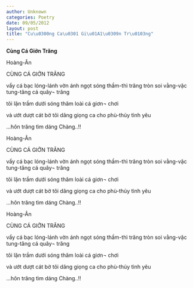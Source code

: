```yaml
---
author: Unknown
categories: Poetry
date: 09/05/2012
layout: post
title: "Cu\u0300ng Ca\u0301 Gi\u01A1\u0309n Tr\u0103ng"
---
```


**Cùng Cá Giởn Trăng**

Hoàng-Ân


CÙNG CÁ GIỞN TRĂNG

vẩy cá bạc lóng-lánh
vờn ánh ngọt sóng thầm-thì
trăng tròn soi vằng-vặc
tung-tăng cá quây¬ trăng

tôi lặn trầm dưới sóng
thăm loài cá giơn¬ chơi

và ướt dượt cát bờ
tôi dâng giọng ca cho
phù-thủy tình yêu

...hôn trăng tìm dáng
   Chàng..!!

Hoàng-Ân


CÙNG CÁ GIỞN TRĂNG

vẩy cá bạc lóng-lánh
vờn ánh ngọt sóng thầm-thì
trăng tròn soi vằng-vặc
tung-tăng cá quây¬ trăng

tôi lặn trầm dưới sóng
thăm loài cá giơn¬ chơi

và ướt dượt cát bờ
tôi dâng giọng ca cho
phù-thủy tình yêu

...hôn trăng tìm dáng
   Chàng..!!

Hoàng-Ân


CÙNG CÁ GIỞN TRĂNG

vẩy cá bạc lóng-lánh
vờn ánh ngọt sóng thầm-thì
trăng tròn soi vằng-vặc
tung-tăng cá quây¬ trăng

tôi lặn trầm dưới sóng
thăm loài cá giơn¬ chơi

và ướt dượt cát bờ
tôi dâng giọng ca cho
phù-thủy tình yêu

...hôn trăng tìm dáng
   Chàng..!!

